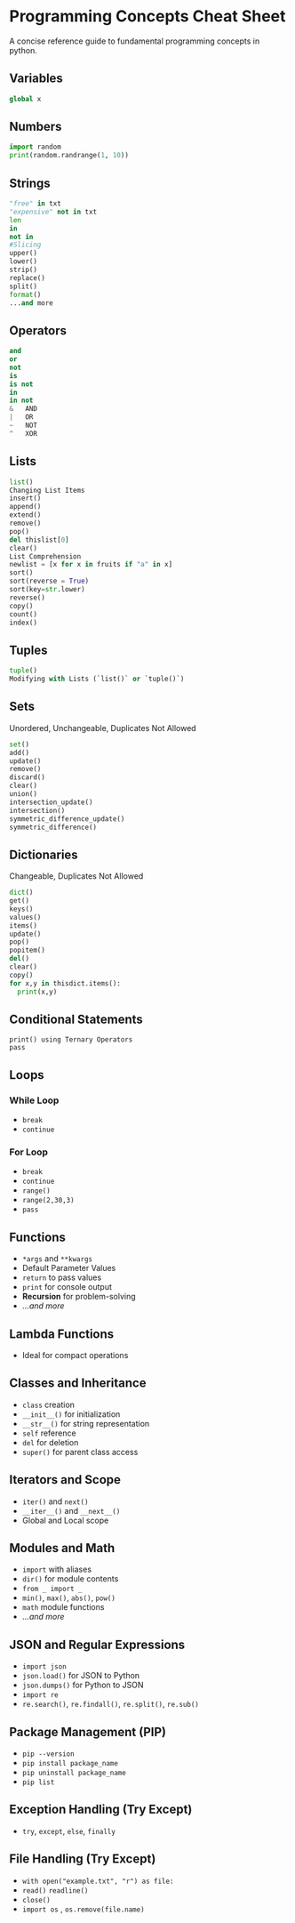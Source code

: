 # Programming Concepts Cheat Sheet

A concise reference guide to fundamental programming concepts in python.

## Variables
```python
global x
```

## Numbers
```python
import random
print(random.randrange(1, 10))
```

## Strings
```python
"free" in txt
"expensive" not in txt
len
in
not in
#Slicing
upper()
lower()
strip()
replace()
split()
format()
...and more
```

## Operators
```python
and
or
not
is
is not
in
in not
& 	AND
|	OR
~	NOT
^	XOR
```

## Lists
```python
list()
Changing List Items
insert()
append()
extend()
remove()
pop()
del thislist[0]
clear()
List Comprehension
newlist = [x for x in fruits if "a" in x]
sort()
sort(reverse = True)
sort(key=str.lower)
reverse()
copy()
count()
index()
```

## Tuples
```python
tuple()
Modifying with Lists (`list()` or `tuple()`)
```
## Sets
Unordered, Unchangeable, Duplicates Not Allowed
```python
set()
add()
update()
remove()
discard()
clear()
union()
intersection_update()
intersection()
symmetric_difference_update()
symmetric_difference()
```
## Dictionaries
Changeable, Duplicates Not Allowed
```python
dict()
get()
keys()
values()
items()
update()
pop()
popitem()
del()
clear()
copy()
for x,y in thisdict.items():
  print(x,y)
```
## Conditional Statements
```
print() using Ternary Operators
pass
```
## Loops

### While Loop
- `break`
- `continue`

### For Loop
- `break`
- `continue`
- `range()`
- `range(2,30,3)`
- `pass`

## Functions
- `*args` and `**kwargs`
- Default Parameter Values
- `return` to pass values
- `print` for console output
- **Recursion** for problem-solving
- *...and more*

## Lambda Functions
- Ideal for compact operations

## Classes and Inheritance
- `class` creation
- `__init__()` for initialization
- `__str__()` for string representation
- `self` reference
- `del` for deletion
- `super()` for parent class access

## Iterators and Scope
- `iter()` and `next()`
- `__iter__()` and `__next__()`
- Global and Local scope

## Modules and Math
- `import` with aliases
- `dir()` for module contents
- `from _ import _`
- `min()`, `max()`, `abs()`, `pow()`
- `math` module functions
- *...and more*

## JSON and Regular Expressions
- `import json`
- `json.load()` for JSON to Python
- `json.dumps()` for Python to JSON
- `import re`
- `re.search()`, `re.findall()`, `re.split()`, `re.sub()`

## Package Management (PIP)
- `pip --version`
- `pip install package_name`
- `pip uninstall package_name`
- `pip list`

## Exception Handling (Try Except)
- `try`, `except`, `else`, `finally`

## File Handling (Try Except)
-  `with open("example.txt", "r") as file:`
- `read()` `readline()`
- `close()`
- `import os` , `os.remove(file.name)` 
